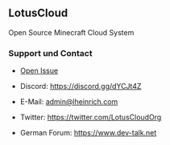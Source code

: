 ## LotusCloud

Open Source Minecraft Cloud System

### Support und Contact
- <a href="https://github.com/NexusByte/LotusCloud/issues">Open Issue</a>
- Discord: https://discord.gg/dYCJt4Z
- E-Mail: admin@lheinrich.com
- Twitter: https://twitter.com/LotusCloudOrg

- German Forum: https://www.dev-talk.net
